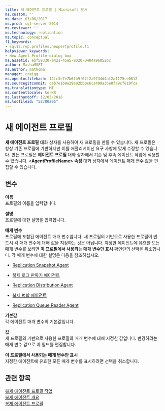 ```yaml
---
title: 새 에이전트 프로필 | Microsoft 문서
ms.custom: ''
ms.date: 03/06/2017
ms.prod: sql-server-2014
ms.reviewer: ''
ms.technology: replication
ms.topic: conceptual
f1_keywords:
- sql12.rep.profiles.newperfprofile.f1
helpviewer_keywords:
- New Agent Profile dialog box
ms.assetid: ebf59330-a421-45a5-9020-0484a96852bc
author: MashaMSFT
ms.author: mathoma
manager: craigg
ms.openlocfilehash: 12fc3e7e7b67b9f02f2a9744d4af2af175ce0812
ms.sourcegitcommit: ceb7e1b9e29e02bb0c6ca400a36e0fa9cf010fca
ms.translationtype: MT
ms.contentlocale: ko-KR
ms.lasthandoff: 12/03/2018
ms.locfileid: "52780295"
---
```

# <a name="new-agent-profile"></a>새 에이전트 프로필
  **새 에이전트 프로필** 대화 상자를 사용하여 새 프로필을 만들 수 있습니다. 새 프로필은 항상 기존 프로필에 기반하지만 이를 애플리케이션 요구 사항에 맞게 수정할 수 있습니다. 만든 프로필은 **에이전트 프로필** 대화 상자에서 기존 및 후속 에이전트 작업에 적용할 수 있습니다. \<**AgentProfileName> 속성** 대화 상자에서 에이전트 매개 변수 값을 편집할 수 있습니다.  
  
## <a name="options"></a>변수  
 **이름**  
 프로필의 이름을 입력합니다.  
  
 **설명**  
 프로필에 대한 설명을 입력합니다.  
  
 **매개 변수**  
 프로필에 포함된 에이전트 매개 변수입니다. 새 프로필의 기반으로 사용한 프로필이 반드시 각 매개 변수에 대해 값을 지정하는 것은 아닙니다. 지정한 에이전트에 유효한 모든 매개 변수를 보려면 **이 프로필에서 사용되는 매개 변수만 표시** 확인란의 선택을 취소합니다. 각 매개 변수에 대한 설명은 다음을 참조하십시오.  
  
-   [Replication Snapshot Agent](agents/replication-snapshot-agent.md)  
  
-   [복제 로그 판독기 에이전트](agents/replication-log-reader-agent.md)  
  
-   [Replication Distribution Agent](agents/replication-distribution-agent.md)  
  
-   [복제 병합 에이전트](agents/replication-merge-agent.md)  
  
-   [Replication Queue Reader Agent](agents/replication-queue-reader-agent.md)  
  
 **기본값**  
 각 에이전트 매개 변수의 기본값입니다.  
  
 **값**  
 새 프로필의 기반으로 사용한 프로필의 매개 변수에 대해 지정한 값입니다. 변경하려는 매개 변수 값으로 이 필드를 편집합니다.  
  
 **이 프로필에서 사용되는 매개 변수만 표시**  
 지정한 에이전트에 유효한 모든 매개 변수를 표시하려면 선택을 취소합니다.  
  
## <a name="see-also"></a>관련 항목  
 [복제 에이전트 프로필 작업](agents/work-with-replication-agent-profiles.md)   
 [복제 에이전트 개요](agents/replication-agents-overview.md)   
 [복제 에이전트 프로필](agents/replication-agent-profiles.md)  
  
  
